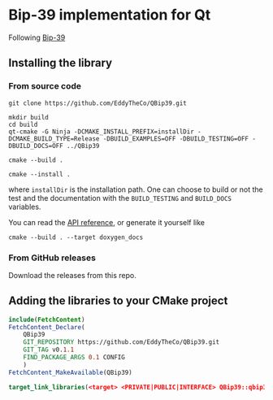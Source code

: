 # Bip-39 implementation for Qt

Following [Bip-39](https://github.com/bitcoin/bips/blob/master/bip-0039.mediawiki)

## Installing the library 

### From source code
```
git clone https://github.com/EddyTheCo/QBip39.git 

mkdir build
cd build
qt-cmake -G Ninja -DCMAKE_INSTALL_PREFIX=installDir -DCMAKE_BUILD_TYPE=Release -DBUILD_EXAMPLES=OFF -DBUILD_TESTING=OFF -DBUILD_DOCS=OFF ../QBip39

cmake --build . 

cmake --install . 
```
where `installDir` is the installation path.
One can choose to build or not the test and the documentation with the `BUILD_TESTING` and `BUILD_DOCS` variables.

You can read the [API reference](https://eddytheco.github.io/QBip39/), or generate it yourself like
```
cmake --build . --target doxygen_docs
```

### From GitHub releases
Download the releases from this repo. 

## Adding the libraries to your CMake project 

```CMake
include(FetchContent)
FetchContent_Declare(
	QBip39
	GIT_REPOSITORY https://github.com/EddyTheCo/QBip39.git
	GIT_TAG v0.1.1 
	FIND_PACKAGE_ARGS 0.1 CONFIG  
	)
FetchContent_MakeAvailable(QBip39)

target_link_libraries(<target> <PRIVATE|PUBLIC|INTERFACE> QBip39::qbip39)
```
